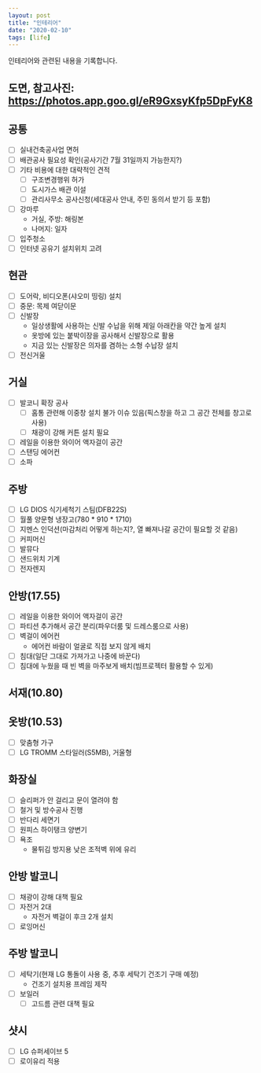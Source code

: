 ```yaml
---
layout: post
title: "인테리어"
date: "2020-02-10"
tags: [life]
---
```


인테리어와 관련된 내용을 기록합니다.

<!--more-->

## 도면, 참고사진: https://photos.app.goo.gl/eR9GxsyKfp5DpFyK8

## 공통

- [ ] 실내건축공사업 면허
- [ ] 배관공사 필요성 확인(공사기간 7월 31일까지 가능한지?)
- [ ] 기타 비용에 대한 대략적인 견적
	- [ ] 구조변경행위 허가
	- [ ] 도시가스 배관 이설
	- [ ] 관리사무소 공사신청(세대공사 안내, 주민 동의서 받기 등 포함)
- [ ] 강마루
	- 거실, 주방: 해링본
	- 나머지: 일자
- [ ] 입주청소
- [ ] 인터넷 공유기 설치위치 고려

## 현관

- [ ] 도어락, 비디오폰(샤오미 띵링) 설치
- [ ] 중문: 목제 여닫이문
- [ ] 신발장
	- 일상생활에 사용하는 신발 수납을 위해 제일 아래칸을 약간 높게 설치
	- 옷방에 있는 붙박이장을 공사해서 신발장으로 활용
	- 지금 있는 신발장은 의자를 겸하는 소형 수납장 설치
- [ ] 전신거울

## 거실

- [ ] 발코니 확장 공사
	- [ ] 홈통 관련해 이중창 설치 불가 이슈 있음(픽스창을 하고 그 공간 전체를 창고로 사용)
	- [ ] 채광이 강해 커튼 설치 필요
- [ ] 레일을 이용한 와이어 액자걸이 공간
- [ ] 스탠딩 에어컨
- [ ] 소파

## 주방

- [ ] LG DIOS 식기세척기 스팀(DFB22S)
- [ ] 월풀 양문형 냉장고(780 * 910 * 1710)
- [ ] 지멘스 인덕션(마감처리 어떻게 하는지?, 열 빠져나갈 공간이 필요할 것 같음)
- [ ] 커피머신
- [ ] 발뮤다
- [ ] 샌드위치 기계
- [ ] 전자렌지

## 안방(17.55)

- [ ] 레일을 이용한 와이어 액자걸이 공간
- [ ] 파티션 추가해서 공간 분리(파우더룸 및 드레스룸으로 사용)
- [ ] 벽걸이 에어컨
	- 에어컨 바람이 얼굴로 직접 보지 않게 배치
- [ ] 침대(일단 그대로 가져가고 나중에 바꾼다)
- [ ] 침대에 누웠을 때 빈 벽을 마주보게 배치(빔프로젝터 활용할 수 있게)

## 서재(10.80)

## 옷방(10.53)

- [ ] 맞춤형 가구
- [ ] LG TROMM 스타일러(S5MB), 거울형

## 화장실

- [ ] 슬리퍼가 안 걸리고 문이 열려야 함
- [ ] 철거 및 방수공사 진행
- [ ] 반다리 세면기
- [ ] 원피스 하이탱크 양변기
- [ ] 욕조
	- 물튀김 방지용 낮은 조적벽 위에 유리

## 안방 발코니

- [ ] 채광이 강해 대책 필요
- [ ] 자전거 2대
	- 자전거 벽걸이 후크 2개 설치
- [ ] 로잉머신

## 주방 발코니

- [ ] 세탁기(현재 LG 통돌이 사용 중, 추후 세탁기 건조기 구매 예정)
	- 건조기 설치용 프레임 제작
- [ ] 보일러
	- [ ] 고드름 관련 대책 필요

## 샷시

- [ ] LG 슈퍼세이브 5
- [ ] 로이유리 적용
